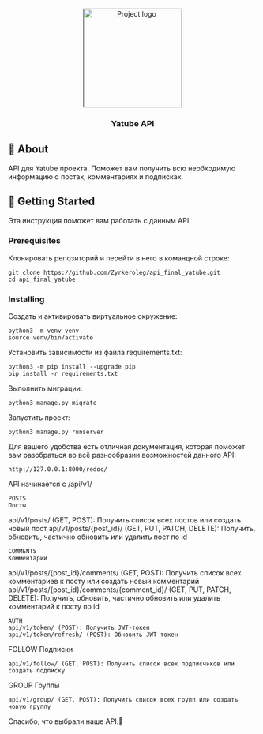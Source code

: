 <p align="center">
  <a href="" rel="noopener">
 <img width=200px height=200px src="https://i.imgur.com/6wj0hh6.jpg" alt="Project logo"></a>
</p>

<h3 align="center">Yatube API</h3>

## 🧐 About <a name = "about"></a>

API для Yatube проекта. Поможет вам получить всю необходимую информацию о постах, комментариях и подписках.

## 🏁 Getting Started <a name = "getting_started"></a>

Эта инструкция поможет вам работать с данным API.

### Prerequisites

Клонировать репозиторий и перейти в него в командной строке:

```
git clone https://github.com/Zyrkeroleg/api_final_yatube.git
cd api_final_yatube
```

### Installing

Cоздать и активировать виртуальное окружение:
```
python3 -m venv venv
source venv/bin/activate
```
Установить зависимости из файла requirements.txt:
```
python3 -m pip install --upgrade pip
pip install -r requirements.txt
```
Выполнить миграции:
```
python3 manage.py migrate
```
Запустить проект:
```
python3 manage.py runserver
```
Для вашего удобства есть отличная документация, которая поможет вам разобраться во всё разнообразии возможностей данного API:
```
http://127.0.0.1:8000/redoc/
```
API начинается с /api/v1/
```
POSTS
Посты
```
api/v1/posts/ (GET, POST): Получить список всех постов или создать новый пост
api/v1/posts/{post_id}/ (GET, PUT, PATCH, DELETE): Получить, обновить, частично обновить или удалить пост по id
```
COMMENTS
Комментарии
```
api/v1/posts/{post_id}/comments/ (GET, POST): Получить список всех комментариев к посту или создать новый комментарий
api/v1/posts/{post_id}/comments/{comment_id}/ (GET, PUT, PATCH, DELETE): Получить, обновить, частично обновить или удалить комментарий к посту по id
```
AUTH
api/v1/token/ (POST): Получить JWT-токен
api/v1/token/refresh/ (POST): Обновить JWT-токен
```
FOLLOW
Подписки
```
api/v1/follow/ (GET, POST): Получить список всех подписчиков или создать подписку
```
GROUP
Группы
```
api/v1/group/ (GET, POST): Получить список всех групп или создать новую группу
```
Спасибо, что выбрали наше API.🎉
